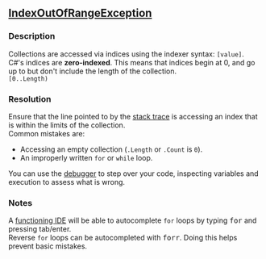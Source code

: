 ## [IndexOutOfRangeException](https://docs.microsoft.com/en-us/dotnet/api/system.indexoutofrangeexception)
### Description
Collections are accessed via indices using the indexer syntax: `[value]`.  
C#'s indices are **zero-indexed**. This means that indices begin at 0, and go up to but don't include the length of the collection.  
`[0..Length)`  

### Resolution
Ensure that the line pointed to by the [stack trace](../Stack%20Traces.md) is accessing an index that is within the limits of the collection.  
Common mistakes are:
- Accessing an empty collection (`.Length` or `.Count` is `0`).
- An improperly written `for` or `while` loop.

You can use the [debugger](../../Debugging/Debugger.md) to step over your code, inspecting variables and execution to assess what is wrong.  

### Notes
A [functioning IDE](../../IDE%20Configuration.md) will be able to autocomplete `for` loops by typing <kbd>for</kbd> and pressing tab/enter.  
Reverse `for` loops can be autocompleted with <kbd>forr</kbd>. Doing this helps prevent basic mistakes.  